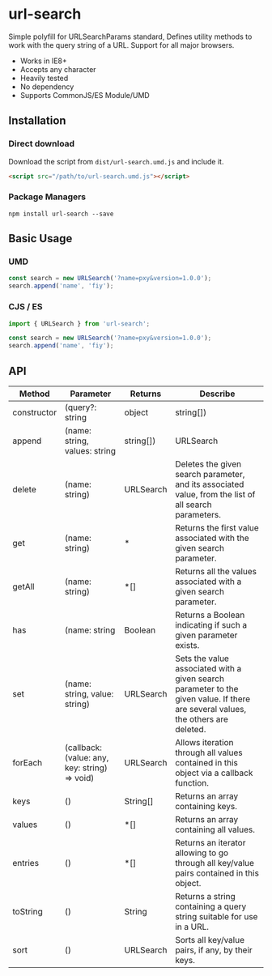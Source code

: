 # url-search

Simple polyfill for URLSearchParams standard, Defines utility methods to work with the query string of a URL. Support for all major browsers.

- Works in IE8+
- Accepts any character
- Heavily tested
- No dependency
- Supports CommonJS/ES Module/UMD

## Installation

### Direct download

Download the script from `dist/url-search.umd.js` and include it.

```html
<script src="/path/to/url-search.umd.js"></script>
```

### Package Managers

```
npm install url-search --save
```

## Basic Usage

### UMD

```javascript
const search = new URLSearch('?name=pxy&version=1.0.0');
search.append('name', 'fiy');
```

### CJS / ES

```javascript
import { URLSearch } from 'url-search';

const search = new URLSearch('?name=pxy&version=1.0.0');
search.append('name', 'fiy');
```

## API

| Method             | Parameter  | Returns  | Describe     |
| ------------------ | --------------- | -------- | ---------------- |
| constructor | (query?: string | object | string[]) | void | The constructor of URLSearch. |
| append | (name: string, values: string | string[]) | URLSearch | Appends a specified key/value pair as a new search parameter. |
| delete | (name: string) | URLSearch | Deletes the given search parameter, and its associated value, from the list of all search parameters. |
| get | (name: string) | * | Returns the first value associated with the given search parameter. |
| getAll | (name: string) | *[] | Returns all the values associated with a given search parameter. |
| has | (name: string | Boolean | Returns a Boolean indicating if such a given parameter exists. |
| set | (name: string, value: string) | URLSearch | Sets the value associated with a given search parameter to the given value. If there are several values, the others are deleted.|
| forEach | (callback: (value: any, key: string) => void) | URLSearch | Allows iteration through all values contained in this object via a callback function. |
| keys | () | String[] | Returns an array containing keys. |
| values | () | *[] | Returns an array containing all values. |
| entries | () | *[] | Returns an iterator allowing to go through all key/value pairs contained in this object. |
| toString | () | String | Returns a string containing a query string suitable for use in a URL. |
| sort | () | URLSearch | Sorts all key/value pairs, if any, by their keys. |